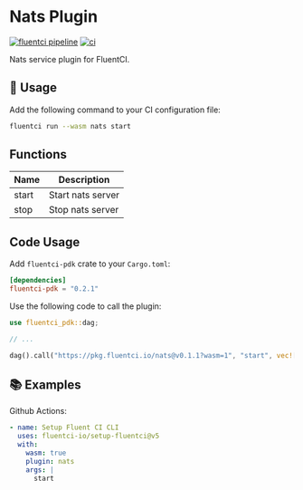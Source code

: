 # Nats Plugin

[![fluentci pipeline](https://shield.fluentci.io/x/nats)](https://pkg.fluentci.io/nats)
[![ci](https://github.com/fluentci-io/services/actions/workflows/nats.yml/badge.svg)](https://github.com/fluentci-io/services/actions/workflows/nats.yml)

Nats service plugin for FluentCI.

## 🚀 Usage

Add the following command to your CI configuration file:

```bash
fluentci run --wasm nats start
```

## Functions

| Name   | Description                             |
| ------ | ----------------------------------------|
| start  | Start nats server                       |
| stop   | Stop nats server                        |

## Code Usage

Add `fluentci-pdk` crate to your `Cargo.toml`:

```toml
[dependencies]
fluentci-pdk = "0.2.1"
```

Use the following code to call the plugin:

```rust
use fluentci_pdk::dag;

// ...

dag().call("https://pkg.fluentci.io/nats@v0.1.1?wasm=1", "start", vec![])?;
```

## 📚 Examples

Github Actions:

```yaml
- name: Setup Fluent CI CLI
  uses: fluentci-io/setup-fluentci@v5
  with:
    wasm: true
    plugin: nats
    args: |
      start
```
